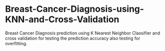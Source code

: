 # Breast-Cancer-Diagnosis-using-KNN-and-Cross-Validation
Breast Cancer Diagnosis prediction using K Nearest Neighbor Classifier and cross validation for testing the prediction accuracy also testing for overfitting.
